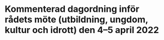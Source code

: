 # Kommenterad dagordning inför rådets möte (utbildning, ungdom, kultur och idrott) den 4–5 april 2022


